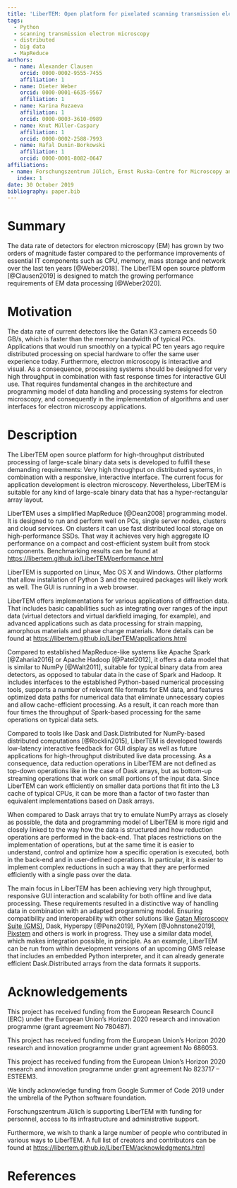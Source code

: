 ```yaml
---
title: 'LiberTEM: Open platform for pixelated scanning transmission electron microscopy'
tags:
  - Python
  - scanning transmission electron microscopy
  - distributed
  - big data
  - MapReduce
authors:
  - name: Alexander Clausen
    orcid: 0000-0002-9555-7455
    affiliation: 1
  - name: Dieter Weber
    orcid: 0000-0001-6635-9567
    affiliation: 1
  - name: Karina Ruzaeva
    affiliation: 1
    orcid: 0000-0003-3610-0989
  - name: Knut Müller-Caspary
    affiliation: 1
    orcid: 0000-0002-2588-7993
  - name: Rafal Dunin-Borkowski
    affiliation: 1
    orcid: 0000-0001-8082-0647
affiliations:
 - name: Forschungszentrum Jülich, Ernst Ruska-Centre for Microscopy and Spectroscopy with Electrons
   index: 1
date: 30 October 2019
bibliography: paper.bib
---
```


# Summary

The data rate of detectors for electron microscopy (EM) has grown by two orders
of magnitude faster compared to the performance improvements of essential IT
components such as CPU, memory, mass storage and network over the last ten years
[@Weber2018]. The LiberTEM open source platform [@Clausen2019] is designed to
match the growing performance requirements of EM data processing [@Weber2020].

# Motivation

The data rate of current detectors like the Gatan K3 camera exceeds 50 GB/s,
which is faster than the memory bandwidth of typical PCs. Applications that
would run smoothly on a typical PC ten years ago require distributed processing
on special hardware to offer the same user experience today. Furthermore,
electron microscopy is interactive and visual. As a consequence, processing
systems should be designed for very high throughput in combination with fast
response times for interactive GUI use. That requires fundamental changes in the
architecture and programming model of data handling and processing systems for
electron microscopy, and consequently in the implementation of algorithms and
user interfaces for electron microscopy applications.

# Description

The LiberTEM open source platform for high-throughput distributed
processing of large-scale binary data sets is developed to
fulfill these demanding requirements: Very high throughput on distributed
systems, in combination with a responsive, interactive interface. The current
focus for application development is electron microscopy. Nevertheless, LiberTEM
is suitable for any kind of large-scale binary data that has a hyper-rectangular
array layout.

LiberTEM uses a simplified MapReduce [@Dean2008] programming model. It is
designed to run and perform well on PCs, single server nodes, clusters and cloud
services. On clusters it can use fast distributed local storage on
high-performance SSDs. That way it achieves very high aggregate IO performance
on a compact and cost-efficient system built from stock components. Benchmarking
results can be found at https://libertem.github.io/LiberTEM/performance.html

LiberTEM is supported on Linux, Mac OS X and Windows. Other platforms that allow
installation of Python 3 and the required packages will likely work as well. The
GUI is running in a web browser.

LiberTEM offers implementations for various applications of diffraction data.
That includes basic capabilities such as integrating over ranges of the input
data (virtual detectors and virtual darkfield imaging, for example), and
advanced applications such as data processing for strain mapping, amorphous
materials and phase change materials. More details can be found at
https://libertem.github.io/LiberTEM/applications.html

Compared to established MapReduce-like systems like Apache Spark [@Zaharia2016]
or Apache Hadoop [@Patel2012], it offers a data model that is similar to NumPy
[@Walt2011], suitable for typical binary data from area detectors, as opposed to
tabular data in the case of Spark and Hadoop. It includes interfaces to the
established Python-based numerical processing tools, supports a number of
relevant file formats for EM data, and features optimized data paths for
numerical data that eliminate unnecessary copies and allow cache-efficient
processing. As a result, it can reach more than four times the throughput of
Spark-based processing for the same operations on typical data sets.

Compared to tools like Dask and Dask.Distributed for NumPy-based distributed
computations [@Rocklin2015], LiberTEM is developed towards low-latency
interactive feedback for GUI display as well as future applications for
high-throughput distributed live data processing. As a consequence, data
reduction operations in LiberTEM are not defined as top-down operations like in
the case of Dask arrays, but as bottom-up streaming operations that work on
small portions of the input data. Since LiberTEM can work efficiently on smaller
data portions that fit into the L3 cache of typical CPUs, it can be more than a
factor of two faster than equivalent implementations based on Dask arrays.

When compared to Dask arrays that try to emulate NumPy arrays as closely as
possible, the data and programming model of LiberTEM is more rigid and closely
linked to the way how the data is structured and how reduction operations are
performed in the back-end. That places restrictions on the implementation of
operations, but at the same time it is easier to understand, control and
optimize how a specific operation is executed, both in the back-end and in
user-defined operations. In particular, it is easier to implement complex
reductions in such a way that they are performed efficiently with a single pass
over the data.

The main focus in LiberTEM has been achieving very high throughput, responsive
GUI interaction and scalability for both offline and live data processing. These
requirements resulted in a distinctive way of handling data in combination with
an adapted programming model. Ensuring compatibility and interoperability with
other solutions like [Gatan Microscopy Suite
(GMS)](http://www.gatan.com/products/tem-analysis/gatan-microscopy-suite-software),
Dask, Hyperspy [@Pena2019], PyXem [@Johnstone2019],
[Pixstem](https://pixstem.org/) and others is work in progress. They use a
similar data model, which makes integration possible, in principle. As an
example, LiberTEM can be run from within development versions of an upcoming GMS
release that includes an embedded Python interpreter, and it can already generate
efficient Dask.Distributed arrays from the data formats it supports.

# Acknowledgements

This project has received funding from the European Research Council (ERC) under
the European Union’s Horizon 2020 research and innovation programme (grant
agreement No 780487).

This project has received funding from the European Union’s Horizon 2020
research and innovation programme under grant agreement No 686053.

This project has received funding from the European Union’s Horizon 2020
research and innovation programme under grant agreement No 823717 – ESTEEM3.

We kindly acknowledge funding from Google Summer of Code 2019 under the umbrella
of the Python software foundation.

Forschungszentrum Jülich is supporting LiberTEM with funding for personnel,
access to its infrastructure and administrative support.

Furthermore, we wish to thank a large number of people who contributed in
various ways to LiberTEM. A full list of creators and contributors can be found
at https://libertem.github.io/LiberTEM/acknowledgments.html

# References
